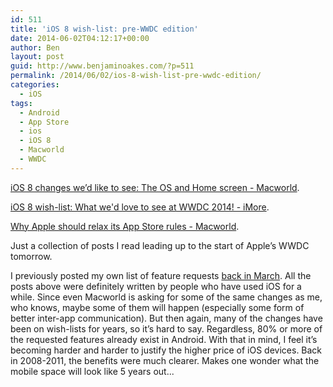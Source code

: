 ```yaml
---
id: 511
title: 'iOS 8 wish-list: pre-WWDC edition'
date: 2014-06-02T04:12:17+00:00
author: Ben
layout: post
guid: http://www.benjaminoakes.com/?p=511
permalink: /2014/06/02/ios-8-wish-list-pre-wwdc-edition/
categories:
  - iOS
tags:
  - Android
  - App Store
  - ios
  - iOS 8
  - Macworld
  - WWDC
---
```

[iOS 8 changes we’d like to see: The OS and Home screen - Macworld](http://www.macworld.com/article/2241994/ios-8-changes-we-d-like-to-see-the-os-and-home-screen.html).

[iOS 8 wish-list: What we'd love to see at WWDC 2014! - iMore](http://www.imore.com/ios-8-wish-list-what-wed-love-see-wwdc-2014).

[Why Apple should relax its App Store rules - Macworld](http://www.macworld.com/article/2066217/why-apple-should-relax-its-app-store-rules.html).

Just a collection of posts I read leading up to the start of Apple&#8217;s WWDC tomorrow.

I previously posted my own list of feature requests [back in March](http://www.benjaminoakes.com/2014/03/16/new-features-in-ios-8/). All the posts above were definitely written by people who have used iOS for a while. Since even Macworld is asking for some of the same changes as me, who knows, maybe some of them will happen (especially some form of better inter-app communication). But then again, many of the changes have been on wish-lists for years, so it&#8217;s hard to say. Regardless, 80% or more of the requested features already exist in Android. With that in mind, I feel it&#8217;s becoming harder and harder to justify the higher price of iOS devices. Back in 2008-2011, the benefits were much clearer. Makes one wonder what the mobile space will look like 5 years out...